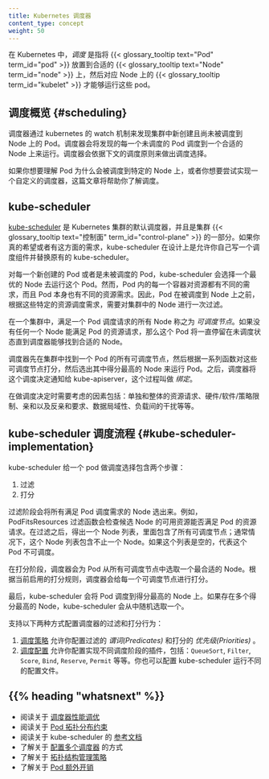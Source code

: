 ```yaml
---
title: Kubernetes 调度器
content_type: concept
weight: 50
---
```


<!--
title: Kubernetes Scheduler
content_type: concept
weight: 50
-->
<!-- overview -->

<!--
In Kubernetes, _scheduling_ refers to making sure that {{< glossary_tooltip text="Pods" term_id="pod" >}}
are matched to {{< glossary_tooltip text="Nodes" term_id="node" >}} so that
{{< glossary_tooltip term_id="kubelet" >}} can run them.
-->
在 Kubernetes 中，_调度_ 是指将 {{< glossary_tooltip text="Pod" term_id="pod" >}} 放置到合适的
{{< glossary_tooltip text="Node" term_id="node" >}} 上，然后对应 Node 上的 {{< glossary_tooltip term_id="kubelet" >}} 才能够运行这些 pod。



<!-- body -->
<!--
## Scheduling overview {#scheduling}
-->
## 调度概览 {#scheduling}

<!--
A scheduler watches for newly created Pods that have no Node assigned. For
every Pod that the scheduler discovers, the scheduler becomes responsible
for finding the best Node for that Pod to run on. The scheduler reaches
this placement decision taking into account the scheduling principles
described below.
-->
调度器通过 kubernetes 的 watch 机制来发现集群中新创建且尚未被调度到 Node 上的 Pod。调度器会将发现的每一个未调度的 Pod 调度到一个合适的 Node 上来运行。调度器会依据下文的调度原则来做出调度选择。

<!--
If you want to understand why Pods are placed onto a particular Node,
or if you're planning to implement a custom scheduler yourself, this
page will help you learn about scheduling.
-->
如果你想要理解 Pod 为什么会被调度到特定的 Node 上，或者你想要尝试实现一个自定义的调度器，这篇文章将帮助你了解调度。

<!--
## kube-scheduler
-->
## kube-scheduler

<!--
[kube-scheduler](https://kubernetes.io/docs/reference/command-line-tools-reference/kube-scheduler/)
is the default scheduler for Kubernetes and runs as part of the
{{< glossary_tooltip text="control plane" term_id="control-plane" >}}.
kube-scheduler is designed so that, if you want and need to, you can
write your own scheduling component and use that instead.
-->
[kube-scheduler](/zh/docs/reference/command-line-tools-reference/kube-scheduler/) 是 Kubernetes 集群的默认调度器，并且是集群 {{< glossary_tooltip text="控制面" term_id="control-plane" >}} 的一部分。如果你真的希望或者有这方面的需求，kube-scheduler 在设计上是允许你自己写一个调度组件并替换原有的 kube-scheduler。

<!--
For every newly created pods or other unscheduled pods, kube-scheduler
selects a optimal node for them to run on.  However, every container in
pods has different requirements for resources and every pod also has
different requirements. Therefore, existing nodes need to be filtered
according to the specific scheduling requirements.
-->
对每一个新创建的 Pod 或者是未被调度的 Pod，kube-scheduler 会选择一个最优的 Node 去运行这个 Pod。然而，Pod 内的每一个容器对资源都有不同的需求，而且 Pod 本身也有不同的资源需求。因此，Pod 在被调度到 Node 上之前，根据这些特定的资源调度需求，需要对集群中的 Node 进行一次过滤。

<!--
In a cluster, Nodes that meet the scheduling requirements for a Pod
are called _feasible_ nodes. If none of the nodes are suitable, the pod
remains unscheduled until the scheduler is able to place it.
-->
在一个集群中，满足一个 Pod 调度请求的所有 Node 称之为 _可调度节点_。如果没有任何一个 Node 能满足 Pod 的资源请求，那么这个 Pod 将一直停留在未调度状态直到调度器能够找到合适的 Node。

<!--
The scheduler finds feasible Nodes for a Pod and then runs a set of
functions to score the feasible Nodes and picks a Node with the highest
score among the feasible ones to run the Pod. The scheduler then notifies
the API server about this decision in a process called _binding_.
-->
调度器先在集群中找到一个 Pod 的所有可调度节点，然后根据一系列函数对这些可调度节点打分，然后选出其中得分最高的 Node 来运行 Pod。之后，调度器将这个调度决定通知给 kube-apiserver，这个过程叫做 _绑定_。

<!--
Factors that need taken into account for scheduling decisions include
individual and collective resource requirements, hardware / software /
policy constraints, affinity and anti-affinity specifications, data
locality, inter-workload interference, and so on.
-->
在做调度决定时需要考虑的因素包括：单独和整体的资源请求、硬件/软件/策略限制、亲和以及反亲和要求、数据局域性、负载间的干扰等等。

<!--
## Scheduling with kube-scheduler {#kube-scheduler-implementation}
-->
## kube-scheduler 调度流程 {#kube-scheduler-implementation}

<!--
kube-scheduler selects a node for the pod in a 2-step operation:

1. Filtering
2. Scoring
-->
kube-scheduler 给一个 pod 做调度选择包含两个步骤：

1. 过滤
2. 打分

<!--
The _filtering_ step finds the set of Nodes where it's feasible to
schedule the Pod. For example, the PodFitsResources filter checks whether a
candidate Node has enough available resource to meet a Pod's specific
resource requests. After this step, the node list contains any suitable
Nodes; often, there will be more than one. If the list is empty, that
Pod isn't (yet) schedulable.
-->
过滤阶段会将所有满足 Pod 调度需求的 Node 选出来。例如，PodFitsResources 过滤函数会检查候选 Node 的可用资源能否满足 Pod 的资源请求。在过滤之后，得出一个 Node 列表，里面包含了所有可调度节点；通常情况下，这个 Node 列表包含不止一个 Node。如果这个列表是空的，代表这个 Pod 不可调度。

<!--
In the _scoring_ step, the scheduler ranks the remaining nodes to choose
the most suitable Pod placement. The scheduler assigns a score to each Node
that survived filtering, basing this score on the active scoring rules.
-->
在打分阶段，调度器会为 Pod 从所有可调度节点中选取一个最合适的 Node。根据当前启用的打分规则，调度器会给每一个可调度节点进行打分。

<!--
Finally, kube-scheduler assigns the Pod to the Node with the highest ranking.
If there is more than one node with equal scores, kube-scheduler selects
one of these at random.
-->
最后，kube-scheduler 会将 Pod 调度到得分最高的 Node 上。如果存在多个得分最高的 Node，kube-scheduler 会从中随机选取一个。

<!-- 
There are two supported ways to configure the filtering and scoring behavior
of the scheduler:
-->
支持以下两种方式配置调度器的过滤和打分行为：

<!-- 
1. [Scheduling Policies](/docs/reference/scheduling/policies) allow you to
  configure _Predicates_ for filtering and _Priorities_ for scoring.
1. [Scheduling Profiles](/docs/reference/scheduling/profiles) allow you to
  configure Plugins that implement different scheduling stages, including:
  `QueueSort`, `Filter`, `Score`, `Bind`, `Reserve`, `Permit`, and others. You
  can also configure the kube-scheduler to run different profiles.
 -->
1. [调度策略](/zh/docs/reference/scheduling/policies) 允许你配置过滤的 _谓词(Predicates)_ 和打分的 _优先级(Priorities)_ 。
2. [调度配置](/zh/docs/reference/scheduling/profiles) 允许你配置实现不同调度阶段的插件，包括：`QueueSort`, `Filter`, `Score`, `Bind`, `Reserve`, `Permit` 等等。你也可以配置 kube-scheduler 运行不同的配置文件。


## {{% heading "whatsnext" %}}


<!-- 
* Read about [scheduler performance tuning](/docs/concepts/scheduling-eviction/scheduler-perf-tuning/)
* Read about [Pod topology spread constraints](/docs/concepts/workloads/pods/pod-topology-spread-constraints/)
* Read the [reference documentation](/docs/reference/command-line-tools-reference/kube-scheduler/) for kube-scheduler
* Learn about [configuring multiple schedulers](/docs/tasks/administer-cluster/configure-multiple-schedulers/)
* Learn about [topology management policies](/docs/tasks/administer-cluster/topology-manager/)
* Learn about [Pod Overhead](/docs/concepts/configuration/pod-overhead/)
-->

* 阅读关于 [调度器性能调优](/zh/docs/concepts/scheduling-eviction/scheduler-perf-tuning/)
* 阅读关于 [Pod 拓扑分布约束](/zh/docs/concepts/workloads/pods/pod-topology-spread-constraints/)
* 阅读关于 kube-scheduler 的 [参考文档](/zh/docs/reference/command-line-tools-reference/kube-scheduler/)
* 了解关于 [配置多个调度器](/zh/docs/tasks/administer-cluster/configure-multiple-schedulers/) 的方式
* 了解关于 [拓扑结构管理策略](/zh/docs/tasks/administer-cluster/topology-manager/)
* 了解关于 [Pod 额外开销](/zh/docs/concepts/configuration/pod-overhead/)

